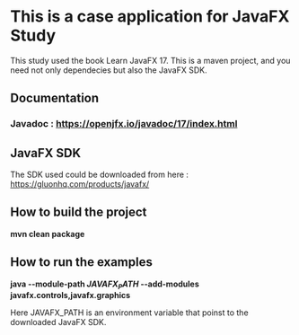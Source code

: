 # This is a case application for JavaFX Study

This study used the book Learn JavaFX 17.
This is a maven project, and you need not only dependecies but also the JavaFX SDK.

## Documentation

### Javadoc : https://openjfx.io/javadoc/17/index.html

## JavaFX SDK

The SDK used could be downloaded from here : https://gluonhq.com/products/javafx/

## How to build the project

**mvn clean package**

## How to run the examples

**java --module-path $JAVAFX_PATH$ --add-modules javafx.controls,javafx.graphics <program name> <program parameters>**

Here JAVAFX_PATH is an environment variable that poinst to the downloaded JavaFX SDK.


